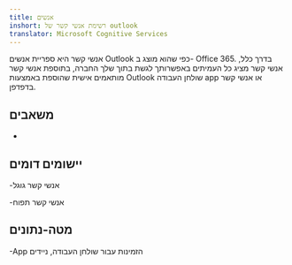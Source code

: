 ```yaml
---
title: אנשים
inshort: רשימת אנשי קשר של outlook
translator: Microsoft Cognitive Services
---
```


אנשי קשר היא ספריית אנשים Outlook כפי שהוא מוצג ב- Office 365.
בדרך כלל, אנשי קשר מציג כל העמיתים באפשרותך לגשת בתוך שלך
החברה, בתוספת אנשי קשר מותאמים אישית שהוספת באמצעות Outlook שולחן העבודה
app או אנשי קשר בדפדפן.

משאבים
---------

-   

יישומים דומים
--------------------

-אנשי קשר גוגל

-אנשי קשר תפוח

מטה-נתונים
--------

-App הזמינות עבור שולחן העבודה, ניידים

